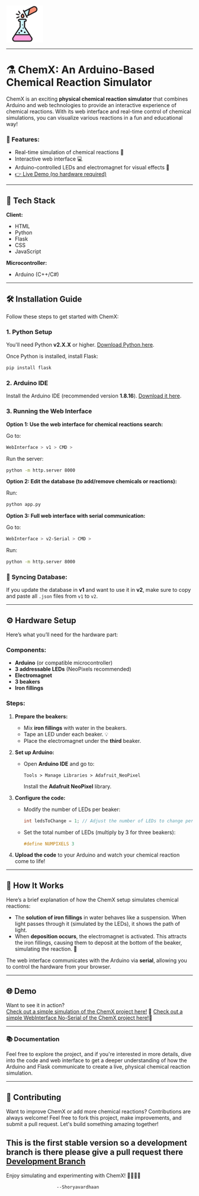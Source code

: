 

<p align="left">
  <img src="WebInterface/v1/image.png" alt="ChemX Logo" width="100"/>
</p>

---

# ⚗️ ChemX: An Arduino-Based Chemical Reaction Simulator

ChemX is an exciting **physical chemical reaction simulator** that combines Arduino and web technologies to provide an interactive experience of chemical reactions. With its web interface and real-time control of chemical simulations, you can visualize various reactions in a fun and educational way!

### 🌟 Features:
- Real-time simulation of chemical reactions 🧪
- Interactive web interface 💻
- Arduino-controlled LEDs and electromagnet for visual effects 🔬
- [ 👉 Live Demo (no hardware required) ](https://chemx001.netlify.app/)



---

## 🚀 Tech Stack

**Client:**  
- HTML  
- Python  
- Flask  
- CSS  
- JavaScript

**Microcontroller:**  
- Arduino (C++/C#)

---

## 🛠️ Installation Guide

Follow these steps to get started with ChemX:

### 1. Python Setup
You'll need Python **v2.X.X** or higher. [Download Python here](https://www.python.org/downloads/).

Once Python is installed, install Flask:
```bash
pip install flask
```

### 2. Arduino IDE
Install the Arduino IDE (recommended version **1.8.16**). [Download it here](https://www.arduino.cc/en/software).

### 3. Running the Web Interface

**Option 1: Use the web interface for chemical reactions search:**

Go to:
```bash
WebInterface > v1 > CMD >
```
Run the server:
```bash
python -m http.server 8000
```

**Option 2: Edit the database (to add/remove chemicals or reactions):**

Run:
```bash
python app.py
```

**Option 3: Full web interface with serial communication:**

Go to:
```bash
WebInterface > v2-Serial > CMD >
```
Run:
```bash
python -m http.server 8000
```

### 🔄 **Syncing Database:**

If you update the database in **v1** and want to use it in **v2**, make sure to copy and paste all `.json` files from `v1` to `v2`.

---

## ⚙️ Hardware Setup

Here’s what you’ll need for the hardware part:

### Components:
- **Arduino** (or compatible microcontroller)
- **3 addressable LEDs** (NeoPixels recommended)
- **Electromagnet**  
- **3 beakers**
- **Iron fillings**

### Steps:

1. **Prepare the beakers:**
   - Mix **iron fillings** with water in the beakers.
   - Tape an LED under each beaker. 💡
   - Place the electromagnet under the **third** beaker.

2. **Set up Arduino:**
   - Open **Arduino IDE** and go to:
     ```
     Tools > Manage Libraries > Adafruit_NeoPixel
     ```
     Install the **Adafruit NeoPixel** library.

3. **Configure the code:**
   - Modify the number of LEDs per beaker:
     ```cpp
     int ledsToChange = 1; // Adjust the number of LEDs to change per color
     ```
   - Set the total number of LEDs (multiply by 3 for three beakers):
     ```cpp
     #define NUMPIXELS 3
     ```

4. **Upload the code** to your Arduino and watch your chemical reaction come to life!

---

## 📖 How It Works

Here’s a brief explanation of how the ChemX setup simulates chemical reactions:

- The **solution of iron fillings** in water behaves like a suspension. When light passes through it (simulated by the LEDs), it shows the path of light.
- When **deposition occurs**, the electromagnet is activated. This attracts the iron fillings, causing them to deposit at the bottom of the beaker, simulating the reaction. 🧲

The web interface communicates with the Arduino via **serial**, allowing you to control the hardware from your browser.

---

## 🌐 Demo

Want to see it in action?  
[Check out a simple simulation of the ChemX project here!](https://wokwi.com/projects/411270808226922497) 🎉
[Check out a simple WebInterface No-Serial of the ChemX project here!](https://chemx001.netlify.app/)🎉

---

### 📚 Documentation

Feel free to explore the project, and if you're interested in more details, dive into the code and web interface to get a deeper understanding of how the Arduino and Flask communicate to create a live, physical chemical reaction simulation.

---

## 🤝 Contributing

Want to improve ChemX or add more chemical reactions? Contributions are always welcome! Feel free to fork this project, make improvements, and submit a pull request. Let's build something amazing together!

This is the first stable version so a development branch is there please give a pull request there
[Development Branch](https://github.com/vassu-v/ChemX_001/tree/Development) 
---

Enjoy simulating and experimenting with ChemX! 👩‍🔬👨‍🔬

                       --Shoryavardhaan







